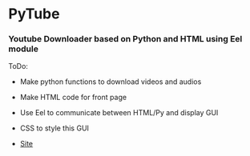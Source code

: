 # PyTube

### Youtube Downloader based on Python and HTML using Eel module

ToDo:
  - Make python functions to download videos and audios
  - Make HTML code for front page
  - Use Eel to communicate between HTML/Py and display GUI
  - CSS to style this GUI

- [Site](https://towardsdatascience.com/build-a-youtube-downloader-with-python-8ef2e6915d97)
